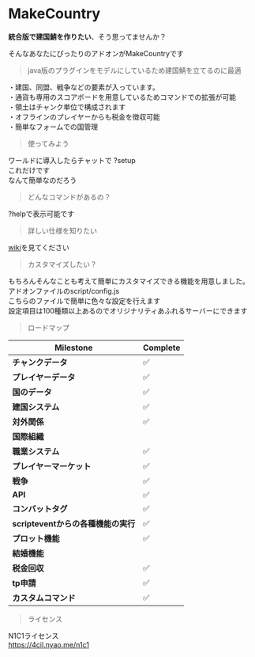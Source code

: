 # MakeCountry

**統合版で建国鯖を作りたい**、そう思ってませんか？  

そんなあなたにぴったりのアドオンがMakeCountryです  

> java版のプラグインをモデルにしているため建国鯖を立てるのに最適
  
・建国、同盟、戦争などの要素が入っています。  
・通貨も専用のスコアボードを用意しているためコマンドでの拡張が可能  
・領土はチャンク単位で構成されます  
・オフラインのプレイヤーからも税金を徴収可能  
・簡単なフォームでの国管理  
  
> 使ってみよう

ワールドに導入したらチャットで ?setup  
これだけです  
なんて簡単なのだろう

> どんなコマンドがあるの？
  
?helpで表示可能です  
  
> 詳しい仕様を知りたい  
  
[wiki](https://github.com/karonyt/MakeCountry/wiki)を見てください  
  
> カスタマイズしたい？

もちろんそんなことも考えて簡単にカスタマイズできる機能を用意しました。  
アドオンファイルのscript/config.js  
こちらのファイルで簡単に色々な設定を行えます  
設定項目は100種類以上あるのでオリジナリティあふれるサーバーにできます  

> ロードマップ  
  
| Milestone                                | Complete |
|------------------------------------------|----------|
| **チャンクデータ**                     | ✅ |
| **プレイヤーデータ**                    | ✅ |
| **国のデータ**                 | ✅ |
| **建国システム**                      | ✅ |
| **対外関係**             | ✅ |
| **国際組織**                |  |
| **職業システム**              | ✅ |
| **プレイヤーマーケット**    | ✅ |
| **戦争** | ✅ |
| **API**        | ✅ |
| **コンバットタグ**        | ✅ |
| **scripteventからの各種機能の実行**        | ✅ |
| **プロット機能**        | ✅ |
| **結婚機能**        |  |
| **税金回収**        | ✅ |
| **tp申請**        | ✅ |
| **カスタムコマンド**        | ✅ |

> ライセンス
  
N1C1ライセンス  
https://4cil.nyao.me/n1c1

